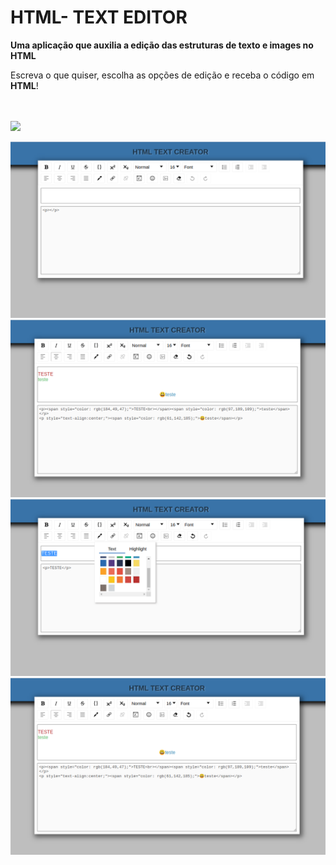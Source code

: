 # HTML- TEXT EDITOR
<p><strong>Uma aplicação que auxilia a edição das estruturas de texto e images no HTML</strong></p>
<p>Escreva o que quiser, escolha as opções de edição e receba o código em <strong>HTML</strong>!</p>
</br>
</br> <img src="https://media2.giphy.com/media/l3vRfNA1p0rvhMSvS/giphy.gif?cid=ecf05e47xf0i0gu588zhxwm44z627f47b65masqxdgwr83o5&rid=giphy.gif&ct=g" width="100"/>
<p align="center">
  <img src="./images/img1.png" width="600" title="1">
  <img src="./images/img2.png" width="600" title="2">
  <img src="./images/img3.png" width="600" title="3">
  <img src="./images/img4.png" width="600" title="4">
</p>
